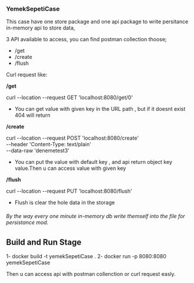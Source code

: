 ### YemekSepetiCase

This case have one store package and one api package to write persitance in-memory api to store data,

3 API available to access, you can find postman collection thoose;

- /get
- /create 
- /flush

Curl request like:

__/get__

curl --location --request GET 'localhost:8080/get/0'

* You can get value with given key in the URL path , but if it doesnt exist 404 will return

__/create__

curl --location --request POST 'localhost:8080/create' \
--header 'Content-Type: text/plain' \
--data-raw 'denemetest3'

* You can put the value with default key , and api return object key value.Then u can access value with given key

__/flush__

curl --location --request PUT 'localhost:8080/flush' 

* Flush is clear the hole data in the storage



###### By the way every one minute in-memory db write themself into the file for persistance mod.


## Build and Run Stage

1- docker build -t yemekSepetiCase .
2- docker run -p 8080:8080 yemekSepetiCase 

Then u can access api with postman collenction or curl request easly.



